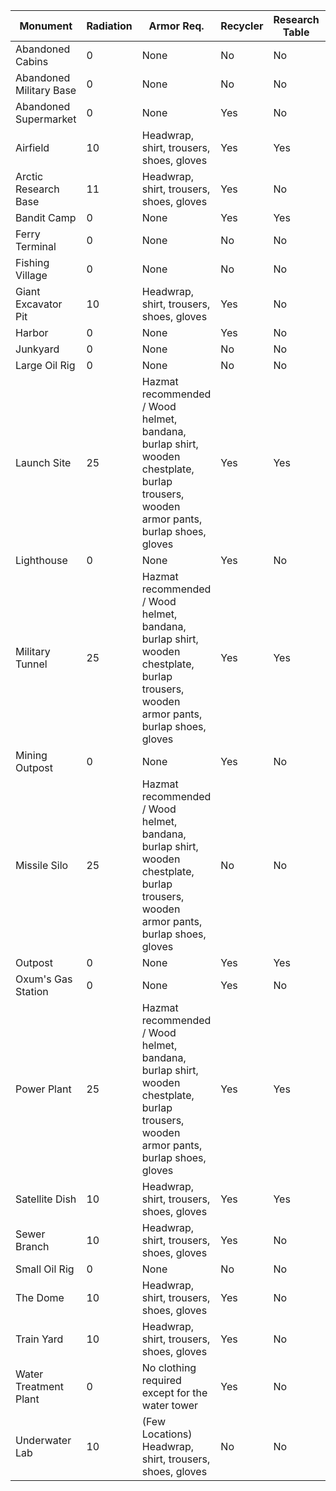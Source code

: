 
Monument | Radiation | Armor Req. | Recycler | Research Table | Workbench | Oil Ref. | Has Diesel | Has Keycards | Req. Keycards
--- | --- | --- | --- | --- | --- | --- | --- | --- | ---
Abandoned Cabins | 0 | None | No | No | No | No | No | Green | 
Abandoned Military Base | 0 | None | No | No | No | No | No |  | 
Abandoned Supermarket | 0 | None | Yes | No | No | No | No | Green | 
Airfield | 10 | Headwrap, shirt, trousers, shoes, gloves | Yes | Yes | No | Yes | No | Red | Green, Blue
Arctic Research Base | 11 | Headwrap, shirt, trousers, shoes, gloves | Yes | No | No | No | No | Red | Green, Blue
Bandit Camp | 0 | None | Yes | Yes | Yes | No | No |  | 
Ferry Terminal | 0 | None | No | No | No | No | No |  | 
Fishing Village | 0 | None | No | No | No | No | No |  | 
Giant Excavator Pit | 10 | Headwrap, shirt, trousers, shoes, gloves | Yes | No | No | No | No |  | 
Harbor | 0 | None | Yes | No | No | Yes | No | Blue | Green
Junkyard | 0 | None | No | No | No | No | Yes | Green | 
Large Oil Rig | 0 | None | No | No | No | No | Yes |  | Red
Launch Site | 25 | Hazmat recommended / Wood helmet, bandana, burlap shirt, wooden chestplate, burlap trousers, wooden armor pants, burlap shoes, gloves | Yes | Yes | No | No | No |  | Green, Red
Lighthouse | 0 | None | Yes | No | No | No | No |  | 
Military Tunnel | 25 | Hazmat recommended / Wood helmet, bandana, burlap shirt, wooden chestplate, burlap trousers, wooden armor pants, burlap shoes, gloves | Yes | Yes | No | No | No |  | Green, Blue, Red
Mining Outpost | 0 | None | Yes | No | No | No | No |  | 
Missile Silo | 25 | Hazmat recommended / Wood helmet, bandana, burlap shirt, wooden chestplate, burlap trousers, wooden armor pants, burlap shoes, gloves | No | No | No | No | No | Red | Blue
Outpost | 0 | None | Yes | Yes | Yes | Yes | No | Blue | 
Oxum's Gas Station | 0 | None | Yes | No | No | No | No | Green | 
Power Plant | 25 | Hazmat recommended / Wood helmet, bandana, burlap shirt, wooden chestplate, burlap trousers, wooden armor pants, burlap shoes, gloves | Yes | Yes | No | No | Yes | Red | Green, Blue
Satellite Dish | 10 | Headwrap, shirt, trousers, shoes, gloves | Yes | Yes | No | Yes | No | Blue | Green
Sewer Branch | 10 | Headwrap, shirt, trousers, shoes, gloves | Yes | No | No | Yes | No | Blue | Green
Small Oil Rig | 0 | None | No | No | No | No | Yes |  | Blue, Red
The Dome | 10 | Headwrap, shirt, trousers, shoes, gloves | Yes | No | No | Yes | No |  | 
Train Yard | 10 | Headwrap, shirt, trousers, shoes, gloves | Yes | No | No | No | No | Red | Green, Blue
Water Treatment Plant | 0 | No clothing required except for the water tower | Yes | No | No | Yes | Yes | Red | Blue
Underwater Lab | 10 | (Few Locations) Headwrap, shirt, trousers, shoes, gloves | No | No | No | No | No | Green | Blue, Red
